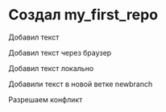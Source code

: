 ﻿# Создал my_first_repo

Добавил текст

Добавил текст через браузер

Добавил текст локально

Добавили текст в новой ветке newbranch

Разрешаем конфликт
